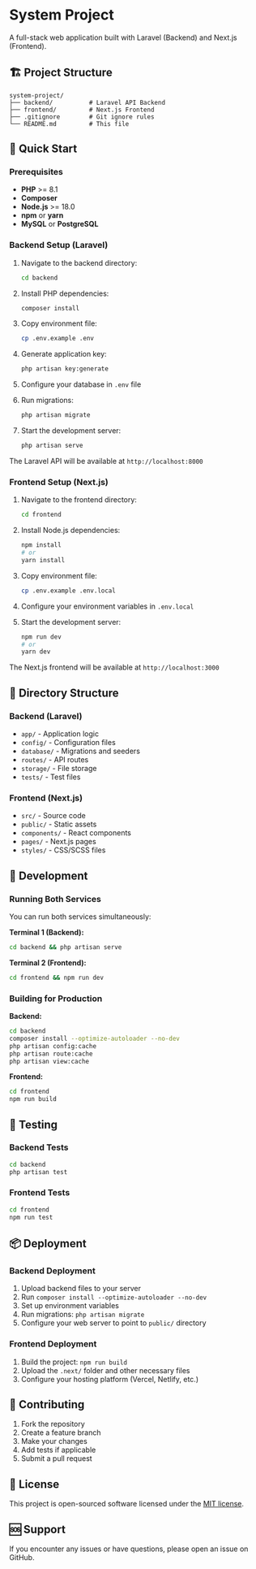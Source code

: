 # System Project

A full-stack web application built with Laravel (Backend) and Next.js (Frontend).

## 🏗️ Project Structure

```
system-project/
├── backend/          # Laravel API Backend
├── frontend/         # Next.js Frontend
├── .gitignore        # Git ignore rules
└── README.md         # This file
```

## 🚀 Quick Start

### Prerequisites

- **PHP** >= 8.1
- **Composer**
- **Node.js** >= 18.0
- **npm** or **yarn**
- **MySQL** or **PostgreSQL**

### Backend Setup (Laravel)

1. Navigate to the backend directory:
   ```bash
   cd backend
   ```

2. Install PHP dependencies:
   ```bash
   composer install
   ```

3. Copy environment file:
   ```bash
   cp .env.example .env
   ```

4. Generate application key:
   ```bash
   php artisan key:generate
   ```

5. Configure your database in `.env` file

6. Run migrations:
   ```bash
   php artisan migrate
   ```

7. Start the development server:
   ```bash
   php artisan serve
   ```

The Laravel API will be available at `http://localhost:8000`

### Frontend Setup (Next.js)

1. Navigate to the frontend directory:
   ```bash
   cd frontend
   ```

2. Install Node.js dependencies:
   ```bash
   npm install
   # or
   yarn install
   ```

3. Copy environment file:
   ```bash
   cp .env.example .env.local
   ```

4. Configure your environment variables in `.env.local`

5. Start the development server:
   ```bash
   npm run dev
   # or
   yarn dev
   ```

The Next.js frontend will be available at `http://localhost:3000`

## 📁 Directory Structure

### Backend (Laravel)
- `app/` - Application logic
- `config/` - Configuration files
- `database/` - Migrations and seeders
- `routes/` - API routes
- `storage/` - File storage
- `tests/` - Test files

### Frontend (Next.js)
- `src/` - Source code
- `public/` - Static assets
- `components/` - React components
- `pages/` - Next.js pages
- `styles/` - CSS/SCSS files

## 🔧 Development

### Running Both Services

You can run both services simultaneously:

**Terminal 1 (Backend):**
```bash
cd backend && php artisan serve
```

**Terminal 2 (Frontend):**
```bash
cd frontend && npm run dev
```

### Building for Production

**Backend:**
```bash
cd backend
composer install --optimize-autoloader --no-dev
php artisan config:cache
php artisan route:cache
php artisan view:cache
```

**Frontend:**
```bash
cd frontend
npm run build
```

## 🧪 Testing

### Backend Tests
```bash
cd backend
php artisan test
```

### Frontend Tests
```bash
cd frontend
npm run test
```

## 📦 Deployment

### Backend Deployment
1. Upload backend files to your server
2. Run `composer install --optimize-autoloader --no-dev`
3. Set up environment variables
4. Run migrations: `php artisan migrate`
5. Configure your web server to point to `public/` directory

### Frontend Deployment
1. Build the project: `npm run build`
2. Upload the `.next/` folder and other necessary files
3. Configure your hosting platform (Vercel, Netlify, etc.)

## 🤝 Contributing

1. Fork the repository
2. Create a feature branch
3. Make your changes
4. Add tests if applicable
5. Submit a pull request

## 📄 License

This project is open-sourced software licensed under the [MIT license](LICENSE).

## 🆘 Support

If you encounter any issues or have questions, please open an issue on GitHub. 